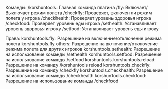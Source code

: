 Команды:
/korshuntools: Главная команда плагина
/fly: Включает/Выключает режим полета
/checkfly: Проверяет, включен ли режим полета у игрока
/checkhealth: Проверяет уровень здоровья игрока
/checkfood: Проверяет уровень еды игрока
/sethealth: Устанавливает уровень здоровья игроку
/setfood: Устанавливает уровень еды игроку

Права:
korshuntools.fly: Разрешение на включение/отключение режима полета
korshuntools.fly.others: Разрешение на включение/отключение режима полета для других игроков
korshuntools.sethealth: Разрешение на использование команды /sethealth
korshuntools.setfood: Разрешение на использование команды /setfood
korshuntools.korshuntools.reload: Разрешение на команду /korshuntools reload
korshuntools.checkfly: Разрешение на команду /checkfly
korshuntools.checkhealth: Разрешение на использование команды /checkhealth
korshuntools.checkfood: Разрешение на использование команды /checkfood
